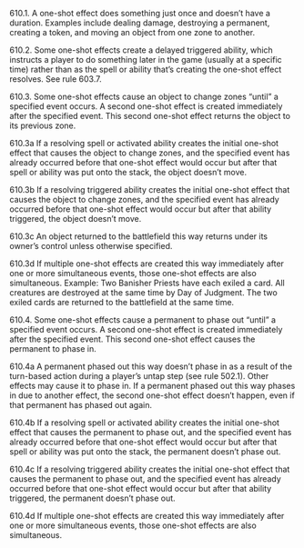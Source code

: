 610.1. A one-shot effect does something just once and doesn’t have a duration. Examples include dealing damage, destroying a permanent, creating a token, and moving an object from one zone to another.

610.2. Some one-shot effects create a delayed triggered ability, which instructs a player to do something later in the game (usually at a specific time) rather than as the spell or ability that’s creating the one-shot effect resolves. See rule 603.7.

610.3. Some one-shot effects cause an object to change zones “until” a specified event occurs. A second one-shot effect is created immediately after the specified event. This second one-shot effect returns the object to its previous zone.

610.3a If a resolving spell or activated ability creates the initial one-shot effect that causes the object to change zones, and the specified event has already occurred before that one-shot effect would occur but after that spell or ability was put onto the stack, the object doesn’t move.

610.3b If a resolving triggered ability creates the initial one-shot effect that causes the object to change zones, and the specified event has already occurred before that one-shot effect would occur but after that ability triggered, the object doesn’t move.

610.3c An object returned to the battlefield this way returns under its owner’s control unless otherwise specified.

610.3d If multiple one-shot effects are created this way immediately after one or more simultaneous events, those one-shot effects are also simultaneous.
Example: Two Banisher Priests have each exiled a card. All creatures are destroyed at the same time by Day of Judgment. The two exiled cards are returned to the battlefield at the same time.

610.4. Some one-shot effects cause a permanent to phase out “until” a specified event occurs. A second one-shot effect is created immediately after the specified event. This second one-shot effect causes the permanent to phase in.

610.4a A permanent phased out this way doesn’t phase in as a result of the turn-based action during a player’s untap step (see rule 502.1). Other effects may cause it to phase in. If a permanent phased out this way phases in due to another effect, the second one-shot effect doesn’t happen, even if that permanent has phased out again.

610.4b If a resolving spell or activated ability creates the initial one-shot effect that causes the permanent to phase out, and the specified event has already occurred before that one-shot effect would occur but after that spell or ability was put onto the stack, the permanent doesn’t phase out.

610.4c If a resolving triggered ability creates the initial one-shot effect that causes the permanent to phase out, and the specified event has already occurred before that one-shot effect would occur but after that ability triggered, the permanent doesn’t phase out.

610.4d If multiple one-shot effects are created this way immediately after one or more simultaneous events, those one-shot effects are also simultaneous.